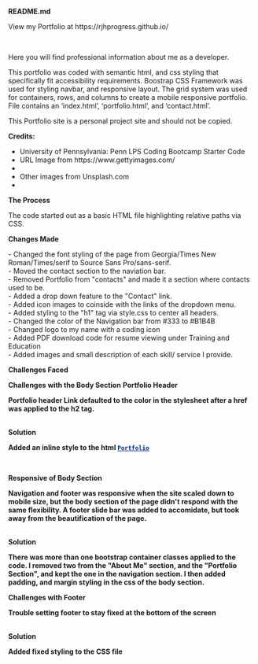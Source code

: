 <p><strong>README.md</strong></p>


<p>View my Portfolio at https://rjhprogress.github.io/ </p><br>

<p>Here you will find professional information about me as a developer.</p></p>

<p>This portfolio was coded with semantic html, and css styling that specifically fit accessibility requirements.
Boostrap CSS Framework was used for styling navbar, and responsive layout. The grid system was used for containers, rows, and columns to create a mobile responsive portfolio. File contains an ‘index.html’, ‘portfolio.html’, and ‘contact.html’.</p>
<p>This Portfolio site is a personal project site and should not be copied.</p>
 
<p><strong>Credits:</strong><br>
<ul>
<li>University of Pennsylvania: Penn LPS Coding Bootcamp Starter Code</li>
<li>URL Image from https://www.gettyimages.com/<li>
<li>Other images from Unsplash.com<li>
</ul>
 

<strong>The Process</strong>
<p>The code started out as a basic HTML file highlighting relative paths via CSS.

<strong>Changes Made</strong>
 <br>
<p>
- Changed the font styling of the page from Georgia/Times New Roman/Times/serif to Source Sans Pro/sans-serif.<br>
- Moved the contact section to the naviation bar.<br>
- Removed Portfolio from "contacts" and made it a section where contacts used to be. <br>
- Added a drop down feature to the "Contact" link.<br>
- Added icon images to coinside with the links of the dropdown menu. <br>
- Added styling to the "h1" tag via style.css to center all headers. <br>
- Changed the color of the Navigation bar from #333 to #B1B4B<br>
- Changed logo to my name with a coding icon <br>
- Added PDF download code for resume viewing under Training and Education<br>
- Added images and small description of each skill/ service I provide. <br>
</p>
<strong>Challenges Faced</strong>
<br>


<strong>Challenges with the Body Section</strong>
<strong>Portfolio Header<strong> 
<p>Portfolio header Link defaulted to the color in the stylesheet after a href was applied to the h2 tag.</p><br>
<strong>Solution</strong> 
<p>Added an inline style to the html <code><a href="portfolio.html" style='color:#072A82'>Portfolio</a></h1></code></p>
<br>

<strong>Responsive of Body Section</strong>
<p>Navigation and footer was responsive when the site scaled down to mobile size,
but the body section of the page didn't respond with the same flexibility.
A footer slide bar was added to accomidate, but took away from the beautification of the page.</p><br>
<strong>Solution<strong>
<p>There was more than one bootstrap container classes applied to the code. I removed two
from the "About Me" section, and the "Portfolio Section", and kept the one
in the navigation section. I then added padding, and margin styling in the css
of the body section.</p>  

<strong>Challenges with Footer</strong>
<p>Trouble setting footer to stay fixed at the bottom of the screen<p><br>
<strong>Solution</strong>
<p>Added fixed styling to the CSS file</p> <br>
